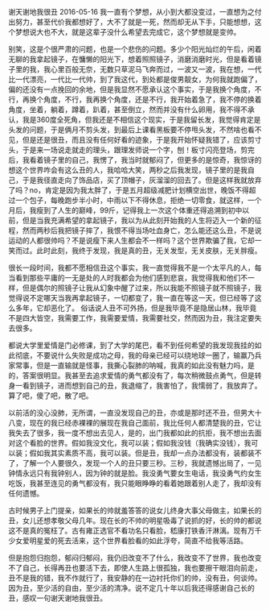 谢天谢地我很丑
2016-05-16
我一直有个梦想，从小到大都没变过，一直想为之付出努力，甚至代价我都想好了，大不了就是一死，然而却无从下手，只能想想，这个梦想说大也不大，就是这辈子没什么希望去完成它，这个梦想就是变帅。

别笑，这是个很严肃的问题，也是一个悲伤的问题。多少个阳光灿烂的午后，闲着无聊的我拿起镜子，在慵懒的阳光下，想着照照镜子，消磨消磨时光，但是看着镜子里的我，我心里百般无奈，无数只草泥马飞奔而过，一波又一波，我在想，一代比一代漂亮，一代比一代帅，到了我这代，到处都是俊男靓女，为何我就跑偏了，偏的还没有一点挽回的余地，但是我显然不愿承认这个事实，于是我换个角度，不行，再换个角度，不行，我再换个角度，还是不行，我开始着急了，我不停的换着角度，坐着，躺着，蹲着，趴着，甚至倒立，然而并没有什么卵用，我不得不承认，我是360度全死角，但我还是不相信这个现实，于是我留长发，我觉得肯定是头发的问题，于是俩月不剪头发，到最后上课看黑板要不停甩头发，不然啥也看不见，但是还是很丑，而且没有任何好看的迹象，于是我开始怀疑我错了，应该剪寸头，于是来一场说走就走的理头，跟理发师说一个字，刨！板寸闪亮登场，剪完后，我看着镜子里的自己，我愣了，我当时就郁闷了，但更多的是惊奇，我惊讶的想这个世界咋会有这么丑的人，我哈哈大笑，两秒之后我发现，镜子里的是我自己，于是我径直走向了饰品店，买了顶帽子，灰溜溜的回去了。但是这样我就放弃了吗？no，肯定是因为我太胖了，于是五月超级减肥计划横空出世，晚饭不得超过一个包子，每晚跑步半小时，中雨以下不得休息，拒绝一切零食，就这样，一个月后，我瘦到了人生的巅峰，99斤，记得我上一次这个体重还得追溯到初中以前，但是当我充满希望的拿起镜子，我以为从此刻开始我的人生将迈入一个新的征程，然而两秒后我把镜子摔了，我恨不得当场吐血身亡，怎么能还这么丑，不是说运动的人都很帅吗？不是说瘦下来人生都会不一样吗？这个世界欺骗了我，它却一笑而过。此时此刻，我终于发现，我是真的丑，无关发型，无关皮肤，无关胖瘦。

很长一段时间，我都不愿相信丑这个事实，我一直觉得我不是一个太平凡的人，每当看到那些平庸的一无是处的人时我都会为他们感到悲哀，我觉得我和他们不一样，但是偶尔的照镜子让我从幻象中醒了过来，所以我能不照镜子就不照镜子，我觉得说不定哪天当我再拿起镜子，一切都变了，我一直在等这一天，但已经等了这么多年，它却恶化了。 俗话说人丑不可外扬，但是我毕竟不是隐居山林，我毕竟不是四大皆空，我需要工作，我需要爱情，我需要社交，然而因为丑，我注定要失去很多。

都说大学里爱情是门必修课，到了大学的尾巴，看不到任何希望的我发现我挂的如此彻底，不要说什么失败是成功之母，我的母亲已经可以绕地球一圈了，输赢乃兵家常事，但是一直输就是怪事，我撕心裂肺的呐喊，我真的如此没有魅力吗，是的，答案很明显。我甚至去追求爱情的勇气都没有了，每次稍微鼓点勇气，但是转身一看到镜子，进而想到自己的丑，我退缩了，我害怕了，我懦弱了，我放弃了。算了吧，傻了吧，散了吧。

以前活的没心没肺，无所谓，一直没发现自己的丑，亦或是那时还不丑，但男大十八变，现在的我已经赤裸裸的展现在我自己面前，我比任何人都清楚我的丑，它让我失去了很多，我一度不想出去见人，是的，出门我都如此的抗拒，我不想出去面对这个看脸的世界。假如我没文化，我可以装；假如我没钱（我确实没钱），我可以装；假如我其实素质不高，我可以装。但是丑，我却一点办法都没有，装都装不了，了解一个人要很久，发现一个人的丑只要三秒。三秒，我就遗憾出局了，一见钟情永远只有我钟别人，因为钟的就是脸。我没勇气要女生电话，我没勇气约女生吃饭，我甚至连见的勇气都没有，我只能眼睁睁的看着她跟着别人走了，我却没有任何遗憾。

古时候男子上门提亲，如果长的帅就羞答答的说女儿终身大事父母做主，如果长的丑，女儿还想孝敬父母几年。现在长的不帅的明星吸毒了说抓的好，长的帅的都说这不是真的冤枉了。古有雍正选官不看功名只看脸，嵇康打铁香汗淋漓。现有万千少女爱明星爱的死去活来，这个世界看脸看的如此浮夸，简直不给我等活路。

但是抱怨归抱怨，郁闷归郁闷，我仍旧改变不了什么，我改变不了世界，我也改变不了自己，长得再丑也要活下去，即使人生路上很孤独，我也要擦干眼泪向前走，丑不是我的错，我不作就行了，我安静的在一边衬托你们的帅，没有丑，何谈帅。因为丑，至少活的自由，至少活的清净。说不定几十年以后我还得感谢自己长的丑，感叹一句谢天谢地我很丑。